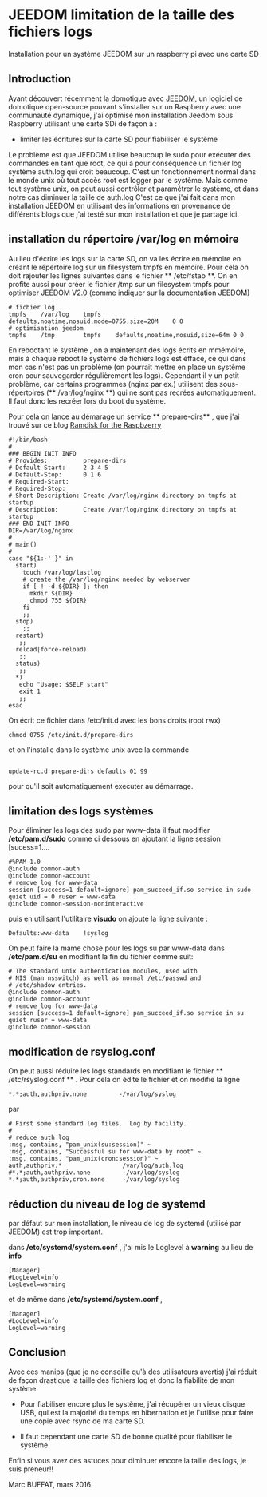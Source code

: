 # JEEDOM limitation de la taille des fichiers logs

Installation pour  un système JEEDOM sur un raspberry pi avec une carte SD

## Introduction
Ayant découvert récemment la domotique avec [JEEDOM](https://www.jeedom.com/site/fr/), un logiciel de domotique open-source pouvant s'installer sur un Raspberry avec une communauté dynamique, j'ai optimisé mon installation Jeedom sous Raspberry utilisant une carte SDi de façon à :

- limiter les écritures sur la carte SD pour fiabiliser le système

 Le problème est que JEEDOM utilise beaucoup le sudo pour exécuter des commandes en tant que root, ce qui a pour conséquence un fichier log système auth.log qui croit beaucoup. C'est un fonctionnement normal dans le monde unix où tout accès root est logger par le système.
Mais comme tout système unix, on peut aussi contrôler et paramétrer le système, et dans notre cas diminuer la taille de auth.log
C'est ce que j'ai fait dans mon installation JEEDOM en utilisant des informations en provenance de différents blogs que j'ai testé sur mon installation et que je partage ici.

## installation du répertoire /var/log en mémoire
Au lieu d'écrire les logs sur la carte SD, on va les écrire en mémoire en créant le répertoire log sur un filesystem tmpfs en mémoire. Pour cela on doit rajouter les lignes suivantes dans le fichier
** /etc/fstab **. On en profite aussi pour créer le fichier /tmp sur un filesystem tmpfs pour optimiser JEEDOM V2.0 (comme indiquer sur la documentation JEEDOM)
```
# fichier log
tmpfs    /var/log    tmpfs    defaults,noatime,nosuid,mode=0755,size=20M    0 0
# optimisation jeedom
tmpfs    /tmp 	     tmpfs    defaults,noatime,nosuid,size=64m 0 0
```
En rebootant le système , on a maintenant des logs écrits en mmémoire, mais à chaque reboot le système de fichiers logs est éffacé, ce qui dans mon cas n'est pas un problème (on pourrait mettre en place un système cron pour sauvegarder régulièrement les logs).
Cependant il y un petit problème, car certains programmes (nginx par ex.) utilisent des sous-répertoires (** /var/log/nginx **)  qui ne sont pas recrées automatiquement. Il faut donc les recréer lors du boot du système.

Pour cela on lance au démarage un service ** prepare-dirs** , que j'ai trouvé sur ce blog [Ramdisk for the Raspbzerry]( https://www.a-netz.de/blog/2013/02/ramdisks-for-the-raspberry)
```
#!/bin/bash
#
### BEGIN INIT INFO
# Provides:          prepare-dirs
# Default-Start:     2 3 4 5
# Default-Stop:      0 1 6
# Required-Start:  
# Required-Stop:   
# Short-Description: Create /var/log/nginx directory on tmpfs at startup
# Description:       Create /var/log/nginx directory on tmpfs at startup
### END INIT INFO
DIR=/var/log/nginx
#
# main()
#
case "${1:-''}" in
  start)
    touch /var/log/lastlog
    # create the /var/log/nginx needed by webserver
    if [ ! -d ${DIR} ]; then
      mkdir ${DIR}
      chmod 755 ${DIR}
    fi
    ;;
  stop)
    ;;
  restart)
   ;;
  reload|force-reload)
   ;;
  status)
   ;;
  *)
   echo "Usage: $SELF start"
   exit 1
   ;;
esac
```
On écrit ce fichier dans /etc/init.d avec les bons droits (root rwx) 
```
chmod 0755 /etc/init.d/prepare-dirs
```
et on l'installe dans le système unix avec la commande 
```

update-rc.d prepare-dirs defaults 01 99
```
pour qu'il soit automatiquement executer au démarrage.

## limitation des logs systèmes

Pour éliminer les logs des sudo par www-data il faut modifier **/etc/pam.d/sudo** comme ci dessous en ajoutant la ligne session [sucess=1....
```
#%PAM-1.0
@include common-auth
@include common-account
# remove log for www-data
session [success=1 default=ignore] pam_succeed_if.so service in sudo quiet uid = 0 ruser = www-data
@include common-session-noninteractive
```
puis en utilisant l'utilitaire **visudo** on ajoute la ligne suivante :

```
Defaults:www-data    !syslog
```
On peut faire la mame chose pour les logs su par www-data dans **/etc/pam.d/su** en modifiant la fin du fichier comme suit:

```
# The standard Unix authentication modules, used with
# NIS (man nsswitch) as well as normal /etc/passwd and
# /etc/shadow entries.
@include common-auth
@include common-account
# remove log for www-data
session [success=1 default=ignore] pam_succeed_if.so service in su quiet ruser = www-data
@include common-session
```

## modification de rsyslog.conf

On peut aussi réduire les logs standards en modifiant le fichier ** /etc/rsyslog.conf ** . Pour cela on édite le fichier
et on modifie la ligne
```
*.*;auth,authpriv.none         -/var/log/syslog
```
par
```
# First some standard log files.  Log by facility.
#
# reduce auth log
:msg, contains, "pam_unix(su:session)" ~
:msg, contains, "Successful su for www-data by root" ~
:msg, contains, "pam_unix(cron:session)" ~
auth,authpriv.*                 /var/log/auth.log
#*.*;auth,authpriv.none         -/var/log/syslog
*.*;auth,authpriv,cron.none     -/var/log/syslog
```

## réduction du niveau de log de systemd

par défaut sur mon installation, le niveau de log de systemd (utilisé par JEEDOM) est trop important.

dans **/etc/systemd/system.conf** , j'ai mis le Loglevel à  **warning** au lieu de **info**
```
[Manager]
#LogLevel=info
LogLevel=warning
```
et de même dans **/etc/systemd/system.conf** ,
```
[Manager]
#LogLevel=info
LogLevel=warning
```

## Conclusion 

Avec ces manips  (que je ne conseille qu'à des utilisateurs avertis) j'ai réduit de façon drastique la taille des fichiers log
et donc la fiabilité de mon système.

- Pour fiabiliser encore plus le système, j'ai récupérer un vieux disque USB, qui est la majorité du temps en hibernation et je l'utilise pour faire une copie avec rsync de ma carte SD.
 
- Il faut cependant une carte SD de bonne qualité pour fiabiliser le système

Enfin si vous avez des astuces pour diminuer encore la taille des logs, je suis preneur!!

Marc BUFFAT, mars 2016
